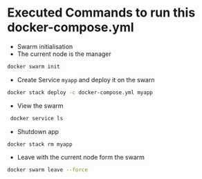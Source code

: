 # Executed Commands to run this docker-compose.yml

- Swarm initialisation
- The current node is the manager
```bash
docker swarm init
```

- Create Service ``myapp`` and deploy it on the swarn
```bash
docker stack deploy -c docker-compose.yml myapp
```

- View the swarm
```bash
 docker service ls
```

- Shutdown app
```bash
docker stack rm myapp
```

- Leave with the current node form the swarm
```bash
docker swarm leave --force
```
